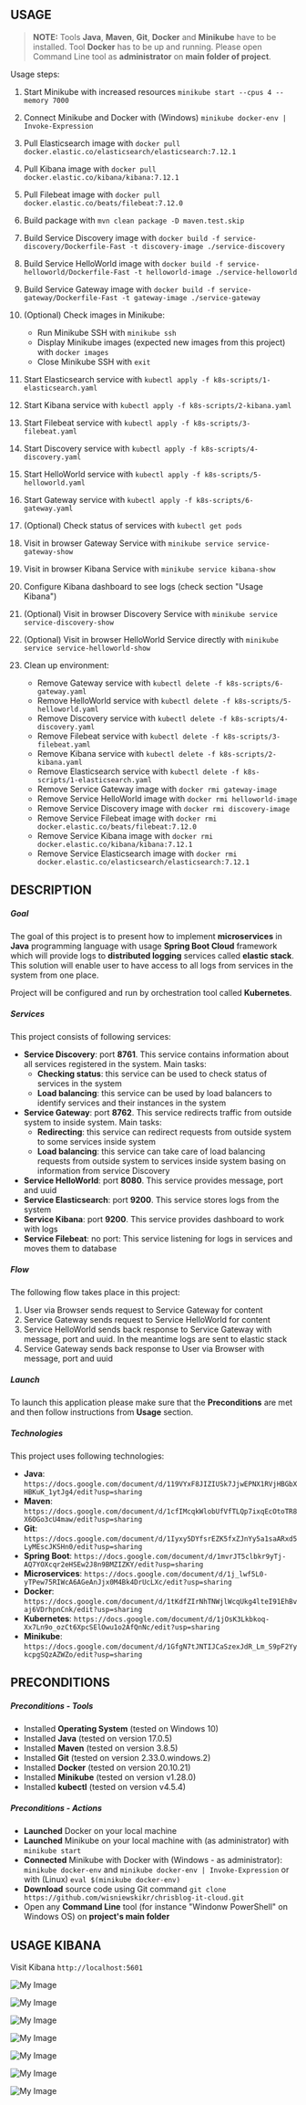 USAGE
-----

> **NOTE:** Tools **Java**, **Maven**, **Git**, **Docker** and **Minikube** have to be installed. Tool **Docker** has to be up and running. Please open Command Line tool as **administrator** on **main folder of project**.

Usage steps:
1. Start Minikube with increased resources `minikube start --cpus 4 --memory 7000`
1. Connect Minikube and Docker with (Windows) `minikube docker-env | Invoke-Expression`
1. Pull Elasticsearch image with `docker pull docker.elastic.co/elasticsearch/elasticsearch:7.12.1`
1. Pull Kibana image with `docker pull docker.elastic.co/kibana/kibana:7.12.1`
1. Pull Filebeat image with `docker pull docker.elastic.co/beats/filebeat:7.12.0`
1. Build package with `mvn clean package -D maven.test.skip`
1. Build Service Discovery image with `docker build -f service-discovery/Dockerfile-Fast -t discovery-image ./service-discovery`
1. Build Service HelloWorld image with `docker build -f service-helloworld/Dockerfile-Fast -t helloworld-image ./service-helloworld`
1. Build Service Gateway image with `docker build -f service-gateway/Dockerfile-Fast -t gateway-image ./service-gateway`
1. (Optional) Check images in Minikube:

     * Run Minikube SSH with `minikube ssh`
     * Display Minikube images (expected new images from this project) with `docker images`
     * Close Minikube SSH with `exit`

1. Start Elasticsearch service with `kubectl apply -f k8s-scripts/1-elasticsearch.yaml`
1. Start Kibana service with `kubectl apply -f k8s-scripts/2-kibana.yaml`
1. Start Filebeat service with `kubectl apply -f k8s-scripts/3-filebeat.yaml`
1. Start Discovery service with `kubectl apply -f k8s-scripts/4-discovery.yaml`
1. Start HelloWorld service with `kubectl apply -f k8s-scripts/5-helloworld.yaml`
1. Start Gateway service with `kubectl apply -f k8s-scripts/6-gateway.yaml`
1. (Optional) Check status of services with `kubectl get pods`
1. Visit in browser Gateway Service with `minikube service service-gateway-show`
1. Visit in browser Kibana Service with `minikube service kibana-show`
1. Configure Kibana dashboard to see logs (check section "Usage Kibana")
1. (Optional) Visit in browser Discovery Service with `minikube service service-discovery-show`
1. (Optional) Visit in browser HelloWorld Service directly with `minikube service service-helloworld-show`
1. Clean up environment:
    
    * Remove Gateway service with `kubectl delete -f k8s-scripts/6-gateway.yaml`
    * Remove HelloWorld service with `kubectl delete -f k8s-scripts/5-helloworld.yaml`
    * Remove Discovery service with `kubectl delete -f k8s-scripts/4-discovery.yaml`
    * Remove Filebeat service with `kubectl delete -f k8s-scripts/3-filebeat.yaml`
    * Remove Kibana service with `kubectl delete -f k8s-scripts/2-kibana.yaml`
    * Remove Elasticsearch service with `kubectl delete -f k8s-scripts/1-elasticsearch.yaml`
    * Remove Service Gateway image with `docker rmi gateway-image`
    * Remove Service HelloWorld image with `docker rmi helloworld-image`
    * Remove Service Discovery image with `docker rmi discovery-image`   
    * Remove Service Filebeat image with `docker rmi docker.elastic.co/beats/filebeat:7.12.0`
    * Remove Service Kibana image with `docker rmi docker.elastic.co/kibana/kibana:7.12.1`
    * Remove Service Elasticsearch image with `docker rmi docker.elastic.co/elasticsearch/elasticsearch:7.12.1` 


DESCRIPTION
-----------

##### Goal
The goal of this project is to present how to implement **microservices** in **Java** programming language with usage **Spring Boot Cloud** framework which will provide logs to **distributed logging** services called **elastic stack**. This solution will enable user to have access to all logs from services in the system from one place.

Project will be configured and run by orchestration tool called **Kubernetes**.

##### Services
This project consists of following services:
* **Service Discovery**: port **8761**. This service contains information about all services registered in the system. Main tasks:
     * **Checking status**: this service can be used to check status of services in the system 
     * **Load balancing**: this service can be used by load balancers to identify services and their instances in the system
* **Service Gateway**: port **8762**. This service redirects traffic from outside system to inside system. Main tasks:
     * **Redirecting**: this service can redirect requests from outside system to some services inside system
     * **Load balancing**: this service can take care of load balancing requests from outside system to services inside system basing on information from service Discovery
* **Service HelloWorld**: port **8080**. This service provides message, port and uuid
* **Service Elasticsearch**: port **9200**. This service stores logs from the system
* **Service Kibana**: port **9200**. This service provides dashboard to work with logs
* **Service Filebeat**: no port: This service listening for logs in services and moves them to database

##### Flow
The following flow takes place in this project:
1. User via Browser sends request to Service Gateway for content
1. Service Gateway sends request to Service HelloWorld for content
1. Service HelloWorld sends back response to Service Gateway with message, port and uuid. In the meantime logs are sent to elastic stack
1. Service Gateway sends back response to User via Browser with message, port and uuid

##### Launch
To launch this application please make sure that the **Preconditions** are met and then follow instructions from **Usage** section.

##### Technologies
This project uses following technologies:
* **Java**: `https://docs.google.com/document/d/119VYxF8JIZIUSk7JjwEPNX1RVjHBGbXHBKuK_1ytJg4/edit?usp=sharing`
* **Maven**: `https://docs.google.com/document/d/1cfIMcqkWlobUfVfTLQp7ixqEcOtoTR8X6OGo3cU4maw/edit?usp=sharing`
* **Git**: `https://docs.google.com/document/d/1Iyxy5DYfsrEZK5fxZJnYy5a1saARxd5LyMEscJKSHn0/edit?usp=sharing`
* **Spring Boot**: `https://docs.google.com/document/d/1mvrJT5clbkr9yTj-AQ7YOXcqr2eHSEw2J8n9BMZIZKY/edit?usp=sharing`
* **Microservices**: `https://docs.google.com/document/d/1j_lwf5L0-yTPew75RIWcA6AGeAnJjx0M4Bk4DrUcLXc/edit?usp=sharing`
* **Docker**: `https://docs.google.com/document/d/1tKdfZIrNhTNWjlWcqUkg4lteI91EhBvaj6VDrhpnCnk/edit?usp=sharing`
* **Kubernetes**: `https://docs.google.com/document/d/1jOsK3Lkbkoq-Xx7Ln9o_ozCt6XpcSElOwu1o2AfQnNc/edit?usp=sharing`
* **Minikube**: `https://docs.google.com/document/d/1GfgN7tJNTIJCaSzexJdR_Lm_S9pF2YykcpgSQzAZWZo/edit?usp=sharing`


PRECONDITIONS
-------------

##### Preconditions - Tools
* Installed **Operating System** (tested on Windows 10)
* Installed **Java** (tested on version 17.0.5)
* Installed **Maven** (tested on version 3.8.5)
* Installed **Git** (tested on version 2.33.0.windows.2)
* Installed **Docker** (tested on version 20.10.21)
* Installed **Minikube** (tested on version v1.28.0)
* Installed **kubectl** (tested on version v4.5.4)

##### Preconditions - Actions
* **Launched** Docker on your local machine
* **Launched** Minikube on your local machine with (as administrator) with `minikube start`
* **Connected** Minikube with Docker with (Windows - as administrator): `minikube docker-env` and `minikube docker-env | Invoke-Expression` or with (Linux) `eval $(minikube docker-env)` 
* **Download** source code using Git command `git clone https://github.com/wisniewskikr/chrisblog-it-cloud.git`
* Open any **Command Line** tool (for instance "Windonw PowerShell" on Windows OS) on **project's main folder**


USAGE KIBANA
------------

Visit Kibana `http://localhost:5601`

![My Image](filebeat-1.png)

![My Image](filebeat-2.png)

![My Image](filebeat-3.png)

![My Image](filebeat-4.png)

![My Image](filebeat-5.png)

![My Image](filebeat-6.png)

![My Image](filebeat-7.png)